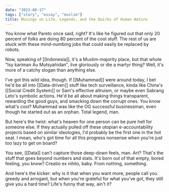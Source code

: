 ```yaml
---
date: "2023-08-17"
tags: ["story", "essay", "muslim"]
title: Musings on Life, Legends, and the Quirks of Human Nature
---
```


You know what Pareto once said, right? It's like he figured out that only 20 percent of folks are doing 80 percent of the cool stuff. The rest of us are stuck with these mind-numbing jobs that could easily be replaced by robots.

Now, speaking of [[Indonesia]], it's a Muslim-majority place, but that whole "Isy kariman Au Mutsyahidan", live gloriously or die a martyr thing? Well, it's more of a catchy slogan than anything else.

I've got this wild idea, though. If [[Muhammad]] were around today, I bet he'd be all into [[Data-driven]] stuff like tech surveillance, kinda like China's [[Social Credit System]] or Sam's effective altruism, or maybe even Sabrang Leto's symbolic actions. He'd be all about making things transparent, rewarding the good guys, and smacking down the corrupt ones. You know what's cool? Muhammad was like the OG successful businessman, even though he started out as an orphan. Total legend, man.

But here's the twist: what's heaven for one person can be pure hell for someone else. If they actually pulled off these utopian e-accountability projects based on similar ideologies, I'd probably be the first one in the hot seat. I mean, who's got time for all this progress nonsense when you're just too lazy to get on board?

You see, [[Data]] can't capture those deep-down feels, man. Art? That's the stuff that goes beyond numbers and stats. It's born out of that empty, bored feeling, you know? Creatio ex nihilo, baby. From nothing, something.

And here's the kicker: why is it that when you want more, people call you greedy and arrogant, but when you're grateful for what you've got, they still give you a hard time? Life's funny that way, ain't it?